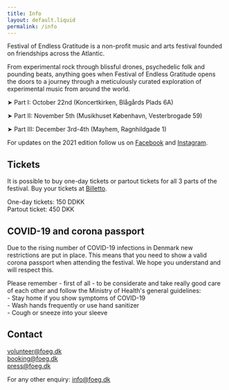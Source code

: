 ```yaml
---
title: Info
layout: default.liquid
permalink: /info
---
```


<p>Festival of Endless Gratitude is a non-profit music and arts festival founded on friendships across the Atlantic.</p>

<p>From experimental rock through blissful drones, psychedelic folk and pounding beats, anything goes when Festival of Endless Gratitude opens the doors to a journey through a meticulously curated exploration of experimental music from around the world.</p>

<p>➤ Part I: October 22nd (Koncertkirken, Blågårds Plads 6A)

➤ Part II: November 5th (Musikhuset København, Vesterbrogade 59)

➤ Part III: December 3rd-4th (Mayhem, Ragnhildgade 1)</p>

<p>For updates on the 2021 edition follow us on <a href="https://www.facebook.com/endlessgratitude">Facebook</a> and <a href="https://www.instagram.com/endlessgratitude/">Instagram</a>.</p>

<h2>Tickets</h2>
<p>It is possible to buy one-day tickets or partout tickets for all 3 parts of the festival. Buy your tickets at <a href="https://billetto.dk/e/festival-of-endless-gratitude-2021-billetter-574937">Billetto</a>.</p>
<p>One-day tickets: 150 DDKK<br>
Partout ticket: 450 DKK
</p>

<h2>COVID-19 and corona passport</h2>
<p>Due to the rising number of COVID-19 infections in Denmark new restrictions are put in place. This means that you need to show a valid corona passport when attending the festival. We hope you understand and will respect this. </p>
<p>Please remember - first of all - to be considerate and take really good care of each other and follow the Ministry of Health's general guidelines:</br>
- Stay home if you show symptoms of COVID-19</br>
- Wash hands frequently or use hand sanitizer</br>
- Cough or sneeze into your sleeve</p>
<h2>Contact</h2>
<p>
<a href="mailto:volunteer@foeg.dk">volunteer@foeg.dk</a>
<br><a href="mailto:booking@foeg.dk">booking@foeg.dk</a>
<br><a href="mailto:press@foeg.dk">press@foeg.dk</a></p>
<p>For any other enquiry: <a href="mailto:info@foeg.dk">info@foeg.dk</a></p>
